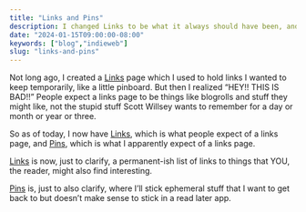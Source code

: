 ```yaml
---
title: "Links and Pins"
description: I changed Links to be what it always should have been, and added Pins to be what Links was.
date: "2024-01-15T09:00:00-08:00"
keywords: ["blog","indieweb"]
slug: "links-and-pins"
---
```

Not long ago, I created a [Links](/links) page which I used to hold links I wanted to keep temporarily, like a little pinboard. But then I realized “HEY!! THIS IS BAD!!” People expect a links page to be things like blogrolls and stuff they might like, not the stupid stuff Scott Willsey wants to remember for a day or month or year or three.

So as of today, I now have [Links](/links), which is what people expect of a links page, and [Pins](/pins), which is what I apparently expect of a links page.

[Links](/links) is now, just to clarify, a permanent-ish list of links to things that YOU, the reader, might also find interesting.

[Pins](/pins) is, just to also clarify, where I’ll stick ephemeral stuff that I want to get back to but doesn’t make sense to stick in a read later app.
